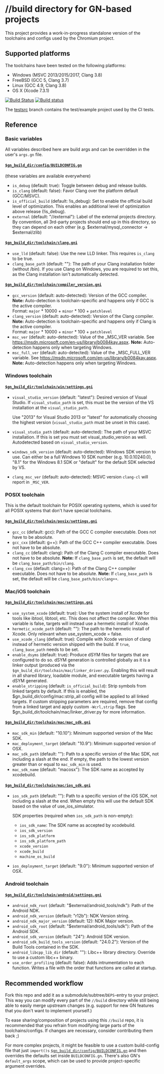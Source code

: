 # //build directory for GN-based projects

This project provides a work-in-progress standalone version of the toolchains and configs used by the Chromium project.

## Supported platforms

The toolchains have been tested on the following platforms:

* Windows (MSVC 2013/2015/2017, Clang 3.8)
* FreeBSD (GCC 5, Clang 3.7)
* Linux (GCC 4.9, Clang 3.8)
* OS X (Xcode 7.3.1)

[![Build Status](https://travis-ci.org/timniederhausen/gn-build.svg?branch=master)](https://travis-ci.org/timniederhausen/gn-build)
[![Build status](https://ci.appveyor.com/api/projects/status/jpot0c7wp6e78lkk/branch/master?svg=true)](https://ci.appveyor.com/project/timniederhausen/gn-build)

The [testsrc](https://github.com/timniederhausen/gn-build/tree/testsrc)
branch contains the test/example project used by the CI tests.

## Reference

### Basic variables

All variables described here are build args and can be overridden in the user's
`args.gn` file.

#### [`$gn_build_dir/config/BUILDCONFIG.gn`](config/BUILDCONFIG.gn)

(these variables are available everywhere)

* `is_debug` (default: true): Toggle between debug and release builds.
* `is_clang` (default: false): Favor Clang over the platform default (GCC/MSVC).
* `is_official_build` (default: !is_debug): Set to enable the official build
  level of optimization. This enables an additional level of optimization above
  release (!is_debug).
* `external` (default: "//external"): Label of the external projects directory.
  By convention, all 3rd-party projects should end up in this directory, so they
  can depend on each other (e.g. $external/mysql_connector -> $external/zlib)

#### [`$gn_build_dir/toolchain/clang.gni`](toolchain/clang.gni)

* `use_lld` (default: false): Use the new LLD linker.
  This requires `is_clang` to be true.
* `clang_base_path` (default: ""): The path of your Clang installation folder
  (without /bin). If you use Clang on Windows, you are required to set this,
  as the Clang installation isn't automatically detected.

#### [`$gn_build_dir/toolchain/compiler_version.gni`](toolchain/compiler_version.gni)

* `gcc_version` (default: auto-detected): Version of the GCC compiler.
  **Note:** Auto-detection is toolchain-specific and happens only if GCC is the
  active compiler. <br>
  Format: `major` * 10000 + `minor` * 100 + `patchlevel`
* `clang_version` (default: auto-detected): Version of the Clang compiler.
  **Note:** Auto-detection is toolchain-specific and happens only if Clang is
  the active compiler. <br>
  Format: `major` * 10000 + `minor` * 100 + `patchlevel`
* `msc_ver` (default: auto-detected): Value of the _MSC_VER variable.
  See https://msdn.microsoft.com/en-us/library/b0084kay.aspx.
  **Note:** Auto-detection happens only when targeting Windows.
* `msc_full_ver` (default: auto-detected): Value of the _MSC_FULL_VER variable.
  See https://msdn.microsoft.com/en-us/library/b0084kay.aspx.
  **Note:** Auto-detection happens only when targeting Windows.

### Windows toolchain

#### [`$gn_build_dir/toolchain/win/settings.gni`](toolchain/win/settings.gni)

* `visual_studio_version` (default: "latest"): Desired version of Visual Studio.
  If `visual_studio_path` is set, this must be the version of the VS installation
  at the `visual_studio_path`.

  Use "2013" for Visual Studio 2013 or "latest" for automatically choosing the
  highest version (`visual_studio_path` must be unset in this case).
* `visual_studio_path` (default: auto-detected): The path of your MSVC installation.
  If this is set you must set visual_studio_version as well.
  Autodetected based on `visual_studio_version`.
* `windows_sdk_version` (default: auto-detected): Windows SDK version to use.
  Can either be a full Windows 10 SDK number (e.g. 10.0.10240.0),
  "8.1" for the Windows 8.1 SDK or "default" for the default SDK selected by VS.
* `clang_msc_ver` (default: auto-detected): MSVC version `clang-cl` will report
  in `_MSC_VER`.

### POSIX toolchain

This is the default toolchain for POSIX operating systems,
which is used for all POSIX systems that don't have special toolchains.

#### [`$gn_build_dir/toolchain/posix/settings.gni`](toolchain/posix/settings.gni)

* `gcc_cc` (default: gcc): Path of the GCC C compiler executable.
  Does not have to be absolute.
* `gcc_cxx` (default: g++): Path of the GCC C++ compiler executable.
  Does not have to be absolute.
* `clang_cc` (default: clang): Path of the Clang C compiler executable.
  Does not have to be absolute. **Note:** If `clang_base_path` is set,
  the default will be `clang_base_path/bin/clang`.
* `clang_cxx` (default: clang++): Path of the Clang C++ compiler executable.
  Does not have to be absolute. **Note:** If `clang_base_path` is set,
  the default will be `clang_base_path/bin/clang++`.

### Mac/iOS toolchain

#### [`$gn_build_dir/toolchain/mac/settings.gni`](toolchain/mac/settings.gni)

* `use_system_xcode` (default: true): Use the system install of Xcode for tools
  like ibtool, libtool, etc. This does not affect the compiler. When this
  variable is false, targets will instead use a hermetic install of Xcode.
* `hermetic_xcode_path` (default: ""): The path to the hermetic install of
  Xcode. Only relevant when use_system_xcode = false.
* `use_xcode_clang` (default: true): Compile with Xcode version of clang
  instead of hermetic version shipped with the build. If `true`,
  `clang_base_path` needs to be set.
* `enable_dsyms` (default: true): Produce dSYM files for targets that are
  configured to do so. dSYM generation is controlled globally as it is a
  linker output (produced via the `$gn_build_dir/toolchain/mac/linker_driver.py`.
  Enabling this will result in all shared library, loadable module, and
  executable targets having a dSYM generated.
* `enable_stripping` (default: `is_official_build`): Strip symbols from linked
  targets by default. If this is enabled, the $gn_build_dir/config/mac:strip_all
  config will be applied to all linked targets. If custom stripping parameters
  are required, remove that config from a linked target and apply custom
  `-Wcrl,strip` flags. See $gn_build_dir/toolchain/mac/linker_driver.py for more
  information.

#### [`$gn_build_dir/toolchain/mac/mac_sdk.gni`](toolchain/mac/mac_sdk.gni)

* `mac_sdk_min` (default: "10.10"): Minimum supported version of the Mac SDK.
* `mac_deployment_target` (default: "10.9"): Minimum supported version of OSX.
* `mac_sdk_path` (default: ""): Path to a specific version of the Mac SDK, not
  including a slash at the end. If empty, the path to the lowest version
  greater than or equal to `mac_sdk_min` is used.
* `mac_sdk_name` (default: "macosx"): The SDK name as accepted by xcodebuild.

#### [`$gn_build_dir/toolchain/mac/ios_sdk.gni`](toolchain/mac/ios_sdk.gni)

* `ios_sdk_path` (default: ""): Path to a specific version of the iOS SDK, not
  including a slash at the end. When empty this will use the default SDK based
  on the value of use_ios_simulator.

  SDK properties (required when `ios_sdk_path` is non-empty):

  * `ios_sdk_name`: The SDK name as accepted by xcodebuild.
  * `ios_sdk_version`
  * `ios_sdk_platform`
  * `ios_sdk_platform_path`
  * `xcode_version`
  * `xcode_build`
  * `machine_os_build`

* `ios_deployment_target` (default: "9.0"): Minimum supported version of OSX.

### Android toolchain

#### [`$gn_build_dir/toolchain/android/settings.gni`](toolchain/android/settings.gni)

* `android_ndk_root` (default: "$external/android_tools/ndk"):
  Path of the Android NDK.
* `android_ndk_version` (default: "r12b"): NDK Version string.
* `android_ndk_major_version` (default: 12): NDK Major version.
* `android_sdk_root` (default: "$external/android_tools/sdk"):
  Path of the Android SDK.
* `android_sdk_version` (default: "24"): Android SDK version.
* `android_sdk_build_tools_version` (default: "24.0.2"):
  Version of the Build Tools contained in the SDK.
* `android_libcpp_lib_dir` (default: ""): Libc++ library directory.
  Override to use a custom libc++ binary.
* `use_order_profiling` (default: false): Adds intrumentation to each function.
  Writes a file with the order that functions are called at startup.

## Recommended workflow

Fork this repo and add it as a submodule/subtree/`DEPS`-entry to your project.
This way you can modify every part of the `//build` directory while still being
able to easily merge upstream changes (e.g. support for new GN features that
you don't want to implement yourself.)

To ease sharing/composition of projects using this `//build` repo,
it is recommended that you refrain from modifying large parts of the toolchains/configs.
If changes are necessary, consider contributing them back ;)

For more complex projects, it might be feasible to use a custom build-config file
that just `import()s` [`$gn_build_dir/config/BUILDCONFIG.gn`](config/BUILDCONFIG.gn) and then overrides
the defaults set inside `BUILDCONFIG.gn`. There's also GN's `default_args` scope, which can be used
to provide project-specific argument overrides.
